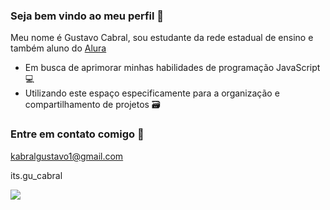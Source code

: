 ### Seja bem vindo ao meu perfil 👋

Meu nome é Gustavo Cabral, sou estudante da rede estadual de ensino e também aluno do [Alura](https://alura.com)

- Em busca de aprimorar minhas habilidades de programação JavaScript 💻
- Utilizando este espaço especificamente para a organização e compartilhamento de projetos 🗃️ 

### Entre em contato comigo 📩 

kabralgustavo1@gmail.com 

its.gu_cabral

![ ](https://tenor.com/pt-BR/view/galaxy-pixel-art-space-universe-stars-gif-16432213)
